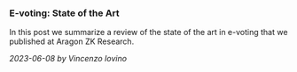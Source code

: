 ### E-voting: State of the Art

In this post we summarize a review of the state of the art in e-voting that we published at Aragon ZK Research.

*2023-06-08 by Vincenzo Iovino*
